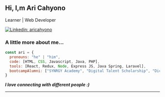 <h2> Hi, I,m Ari Cahyono</h2>
<p>Learner | Web Developer</p>

[![Linkedin: aricahyono](https://img.shields.io/badge/-thaianebraga-blue?style=flat-square&logo=Linkedin&logoColor=white&link=https://www.www.linkedin.com/in/aricahyonodev/)](https://www.linkedin.com/in/aricahyonodev/)


### A little more about me...  

```javascript
const ari = {
  pronouns: "he" | "him",
  code: [HTML, CSS, Javascript, Java, PHP],
  tools: [React, Redux, Node, Express JS, Java Spring, Laravel],
  bootcampAlumni: ["SYNRGY Academy", "Digital Talent Scholarship", "Dicoding Academy"],
}
```

 <em><b>I love connecting with different people :)</b>

---
